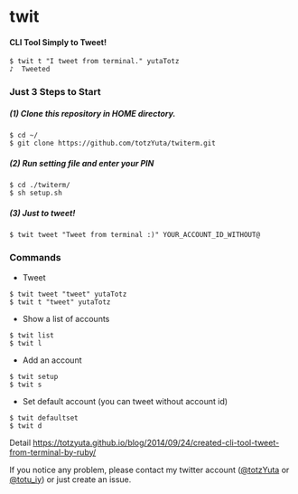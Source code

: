 # twit

#### CLI Tool Simply to Tweet!

```
$ twit t "I tweet from terminal." yutaTotz
♪  Tweeted
```


### Just 3 Steps to Start

##### (1) Clone this repository in HOME directory.

```
$ cd ~/
$ git clone https://github.com/totzYuta/twiterm.git
```


##### (2) Run setting file and enter your PIN

```
$ cd ./twiterm/
$ sh setup.sh
```


##### (3) Just to tweet!

```
$ twit tweet "Tweet from terminal :)" YOUR_ACCOUNT_ID_WITHOUT@
```


### Commands

- Tweet

```
$ twit tweet "tweet" yutaTotz
$ twit t "tweet" yutaTotz
```

- Show a list of accounts

```
$ twit list
$ twit l
```


- Add an account

```
$ twit setup
$ twit s
```

- Set default account (you can tweet without account id)

```
$ twit defaultset
$ twit d
```

Detail 
https://totzyuta.github.io/blog/2014/09/24/created-cli-tool-tweet-from-terminal-by-ruby/

If you notice any problem, please contact my twitter account ([@totzYuta](https://twitter.com/yutaTotz) or [@totu_iy](https://twitter.com/totu_iy)) or just create an issue.
